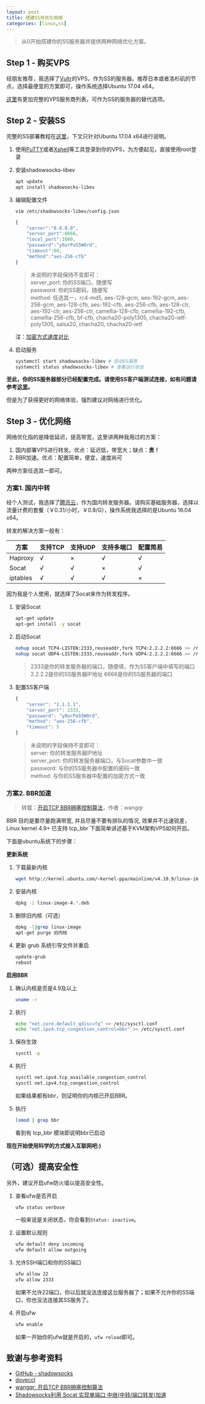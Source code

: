 ```yaml
---
layout: post
title: 搭建SS并优化网络
categories: [linux,ss]
---
```


> 从0开始搭建你的SS服务器并提供两种网络优化方案。

## Step 1 - 购买VPS

经朋友推荐，我选择了[Vultr](https://www.vultr.com/)的VPS，作为SS的服务器。推荐日本或者洛杉矶的节点，选择最便宜的方案即可，操作系统选择Ubuntu 17.04 x64。

[这里](https://doub.io/vps-tj/)有更加完整的VPS服务商列表，可作为SS的服务器的替代选项。

## Step 2 - 安装SS

完整的SS部署教程在[这里](https://github.com/shadowsocks/shadowsocks-libev)，下文只针对Ubuntu 17.04 x64进行说明。

1. 使用[PuTTY](http://www.putty.org/)或者[Xshell](https://www.netsarang.com/products/xsh_overview.html)等工具登录到你的VPS，为方便起见，直接使用root登录
2. 安装shadowsocks-libev

    ```bash
    apt update 
    apt install shadowsocks-libev
    ```

3. 编辑配置文件

    ```bash
    vim /etc/shadowsocks-libev/config.json
    ```

    ```javascript
    {
        "server":"0.0.0.0",
        "server_port":6666,
        "local_port":1080,
        "password":"y0urPa55W0rd",
        "timeout":60,
        "method":"aes-256-cfb"
    }
    ```

    > 未说明的字段保持不变即可：  
    > server_port: 你的SS端口，随便写  
    > password: 你的SS密码，随便写  
    > method: 任选其一，rc4-md5, aes-128-gcm, aes-192-gcm, aes-256-gcm, aes-128-cfb, aes-192-cfb, aes-256-cfb, aes-128-ctr, aes-192-ctr, aes-256-ctr, camellia-128-cfb, camellia-192-cfb, camellia-256-cfb, bf-cfb, chacha20-poly1305, chacha20-ietf-poly1305, salsa20, chacha20, chacha20-ietf

    注：[加密方式速度对比](https://github.com/shadowsocks/libQtShadowsocks/wiki/Comparison-of-Encryption-Methods'-Speed)

4. 启动服务

    ```bash
    systemctl start shadowsocks-libev # 启动SS服务
    systemctl status shadowsocks-libev # 查看运行状态
    ```

**至此，你的SS服务器部分已经配置完成。请使用SS客户端测试连接，如有问题请参考[这里](https://github.com/shadowsocks/shadowsocks-libev)。**

但是为了获得更好的网络体验，强烈建议对网络进行优化。

## Step 3 - 优化网络

网络优化指的是降低延迟，提高带宽，这里讲两种我用过的方案：

1. 国内部署VPS进行转发。优点：延迟低，带宽大；缺点：**贵！**
2. BBR加速。优点：配置简单，便宜，速度尚可

两种方案任选其一即可。

### 方案1. 国内中转

经个人测试，我选择了[腾讯云](https://www.qcloud.com/)，作为国内转发服务器。请购买基础服务器，选择以流量计费的套餐（￥0.31/小时，￥0.8/G），操作系统我选择的是Ubuntu 16.04 x64。

转发的解决方案一般有：

方案 | 支持TCP | 支持UDP | 支持多端口 | 配置简易
---|---|---|---|---
Haproxy | √ | × | √ | √
Socat | √ | √ | × | √
iptables | √ | √ | √ | ×

因为我是个人使用，就选择了Socat来作为转发程序。

1. 安装Socat

    ```bash
    apt-get update
    apt-get install -y socat
    ```

2. 启动Socat

    ```bash
    nohup socat TCP4-LISTEN:2333,reuseaddr,fork TCP4:2.2.2.2:6666 >> /root/socat.log 2>&1 &
    nohup socat UDP4-LISTEN:2333,reuseaddr,fork UDP4:2.2.2.2:6666 >> /root/socat.log 2>&1 &
    ```

    > 2333是你的转发服务器的端口，随便填，作为SS客户端中填写的端口
    > 2.2.2.2是你的SS服务器IP地址
    > 6666是你的SS服务器的端口

3. 配置SS客户端

    ```javascript
    {
        "server": "1.1.1.1",
        "server_port": 2333,
        "password": "y0urPa55W0rd",
        "method": "aes-256-cfb",
        "timeout": 5
    }
    ```

    > 未说明的字段保持不变即可：  
    > server: 你的转发服务器IP地址  
    > server_port: 你的转发服务器端口，与Socat参数中一致  
    > password: 与你的SS服务器中配置的密码一致  
    > method: 与你的SS服务器中配置的加密方式一致

### 方案2. BBR加速

> 转载：[开启TCP BBR拥塞控制算法](https://github.com/iMeiji/shadowsocks_install/wiki/%E5%BC%80%E5%90%AFTCP-BBR%E6%8B%A5%E5%A1%9E%E6%8E%A7%E5%88%B6%E7%AE%97%E6%B3%95)，作者：wangqr

BBR 目的是要尽量跑满带宽, 并且尽量不要有排队的情况, 效果并不比速锐差，Linux kernel 4.9+ 已支持 tcp_bbr 下面简单讲述基于KVM架构VPS如何开启。

下面是ubuntu系统下的步骤：

**更新系统**

1. 下载最新内核

    ```bash
    wget http://kernel.ubuntu.com/~kernel-ppa/mainline/v4.10.9/linux-image-4.10.9-041009-generic_4.10.9-041009.201704080516_amd64.deb
    ```

2. 安装内核

    ```bash
    dpkg -i linux-image-4.*.deb
    ```

3. 删除旧内核（可选）

    ```bash
    dpkg -l|grep linux-image 
    apt-get purge 旧内核
    ```

4. 更新 grub 系统引导文件并重启

    ```bash
    update-grub
    reboot
    ```

**启用BBR**

1. 确认内核是否是4.9及以上

    ```bash
    uname -r
    ```

2. 执行

    ```bash
    echo "net.core.default_qdisc=fq" >> /etc/sysctl.conf
    echo "net.ipv4.tcp_congestion_control=bbr" >> /etc/sysctl.conf
    ```

3. 保存生效

    ```bash
    sysctl -p
    ```

4. 执行

    ```bash
    sysctl net.ipv4.tcp_available_congestion_control
    sysctl net.ipv4.tcp_congestion_control
    ```

    如果结果都有bbr，则证明你的内核已开启BBR。

5. 执行

    ```bash
    lsmod | grep bbr
    ```

    看到有 tcp_bbr 模块即说明bbr已启动

**现在开始使用科学的方式接入互联网吧:)**

## （可选）提高安全性

另外，建议开启ufw防火墙以提高安全性。

1. 查看ufw是否开启

    ```bash
    ufw status verbose
    ```

    一般来说是关闭状态，你会看到```Status: inactive```。

2. 设置默认规则

    ```bash
    ufw default deny incoming
    ufw default allow outgoing
    ```

3. 允许SSH端口和你的SS端口

    ```bash
    ufw allow 22
    ufw allow 2333
    ```

    如果不允许22端口，你以后就没法连接这台服务器了；如果不允许你的SS端口，你也没法连接其SS服务了。

4. 开启ufw

    ```bash
    ufw enable
    ```

    如果一开始你的ufw就是开启的，```ufw reload```即可。

## 致谢与参考资料

* [GitHub - shadowsocks](https://github.com/shadowsocks/shadowsocks-libev)
* [doveccl](https://ecl.me/)
* [wangqr: 开启TCP BBR拥塞控制算法](https://github.com/iMeiji/shadowsocks_install/wiki/%E5%BC%80%E5%90%AFTCP-BBR%E6%8B%A5%E5%A1%9E%E6%8E%A7%E5%88%B6%E7%AE%97%E6%B3%95)
* [Shadowsocks利用 Socat 实现单端口 中继(中转/端口转发)加速](https://doub.io/ss-jc40/)